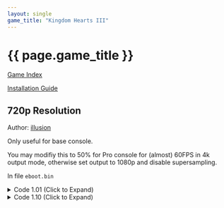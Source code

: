 ```yaml
---
layout: single
game_title: "Kingdom Hearts III"
---
```


# {{ page.game_title }}

[Game Index](/patch/#ps4)

[Installation Guide](/install-instructions/)

## 720p Resolution

Author: [illusion](https://twitter.com/illusion0002)

Only useful for base console.

You may modifiy this to 50% for Pro console for (almost) 60FPS in 4k output mode, otherwise set output to 1080p and disable supersampling.

In file `eboot.bin`

<details>
<summary>Code 1.01 (Click to Expand)</summary>

{% highlight none %}
48 8B 05 59 9E CF 05 C5 F0 57 C9 C5 FA 10 00 

C5 F0 57 C9 C7 04 20 0A 57 85 42 C5 FA 10 00
{% endhighlight %}

</details>

<details>
<summary>Code 1.10 (Click to Expand)</summary>

{% highlight none %}
48 8B 05 49 B1 3E 06 C5 F0 57 C9 C5 FA 10 00

C5 F0 57 C9 C7 04 20 0A 57 85 42 C5 FA 10 00
{% endhighlight %}

</details>
